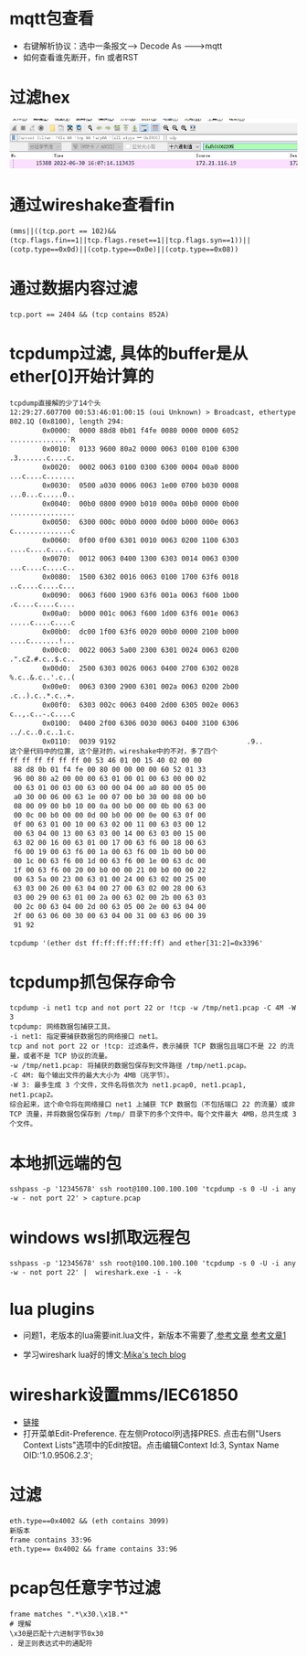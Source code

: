 # mqtt包查看

- 右键解析协议：选中一条报文--> Decode As ---\>mqtt
- 如何查看谁先断开，fin 或者RST

# 过滤hex

![查找hex](./images/wireshake_hex.png)

# 通过wireshake查看fin

```
(mms||((tcp.port == 102)&&(tcp.flags.fin==1||tcp.flags.reset==1||tcp.flags.syn==1))||(cotp.type==0x0d)||(cotp.type==0x0e)||(cotp.type==0x08))
```

# 通过数据内容过滤

```
tcp.port == 2404 && (tcp contains 852A)
```

# tcpdump过滤, 具体的buffer是从ether[0]开始计算的

```
tcpdump直接解的少了14个头
12:29:27.607700 00:53:46:01:00:15 (oui Unknown) > Broadcast, ethertype 802.1Q (0x8100), length 294:
        0x0000:  0000 88d8 0b01 f4fe 0080 0000 0000 6052  ..............`R
        0x0010:  0133 9600 80a2 0000 0063 0100 0100 6300  .3.......c....c.
        0x0020:  0002 0063 0100 0300 6300 0004 00a0 8000  ...c....c.......
        0x0030:  0500 a030 0006 0063 1e00 0700 b030 0008  ...0...c.....0..
        0x0040:  00b0 0800 0900 b010 000a 00b0 0000 0b00  ................
        0x0050:  6300 000c 00b0 0000 0d00 b000 000e 0063  c..............c
        0x0060:  0f00 0f00 6301 0010 0063 0200 1100 6303  ....c....c....c.
        0x0070:  0012 0063 0400 1300 6303 0014 0063 0300  ...c....c....c..
        0x0080:  1500 6302 0016 0063 0100 1700 63f6 0018  ..c....c....c...
        0x0090:  0063 f600 1900 63f6 001a 0063 f600 1b00  .c....c....c....
        0x00a0:  b000 001c 0063 f600 1d00 63f6 001e 0063  .....c....c....c
        0x00b0:  dc00 1f00 63f6 0020 00b0 0000 2100 b000  ....c.......!...
        0x00c0:  0022 0063 5a00 2300 6301 0024 0063 0200  .".cZ.#.c..$.c..
        0x00d0:  2500 6303 0026 0063 0400 2700 6302 0028  %.c..&.c..'.c..(
        0x00e0:  0063 0300 2900 6301 002a 0063 0200 2b00  .c..).c..*.c..+.
        0x00f0:  6303 002c 0063 0400 2d00 6305 002e 0063  c..,.c..-.c....c
        0x0100:  0400 2f00 6306 0030 0063 0400 3100 6306  ../.c..0.c..1.c.
        0x0110:  0039 9192                                .9..
这个是代码中的位置, 这个是对的，wireshake中的不对，多了四个
ff ff ff ff ff ff 00 53 46 01 00 15 40 02 00 00
 88 d8 0b 01 f4 fe 00 80 00 00 00 00 60 52 01 33
 96 00 80 a2 00 00 00 63 01 00 01 00 63 00 00 02
 00 63 01 00 03 00 63 00 00 04 00 a0 80 00 05 00
 a0 30 00 06 00 63 1e 00 07 00 b0 30 00 08 00 b0
 08 00 09 00 b0 10 00 0a 00 b0 00 00 0b 00 63 00
 00 0c 00 b0 00 00 0d 00 b0 00 00 0e 00 63 0f 00
 0f 00 63 01 00 10 00 63 02 00 11 00 63 03 00 12
 00 63 04 00 13 00 63 03 00 14 00 63 03 00 15 00
 63 02 00 16 00 63 01 00 17 00 63 f6 00 18 00 63
 f6 00 19 00 63 f6 00 1a 00 63 f6 00 1b 00 b0 00
 00 1c 00 63 f6 00 1d 00 63 f6 00 1e 00 63 dc 00
 1f 00 63 f6 00 20 00 b0 00 00 21 00 b0 00 00 22
 00 63 5a 00 23 00 63 01 00 24 00 63 02 00 25 00
 63 03 00 26 00 63 04 00 27 00 63 02 00 28 00 63
 03 00 29 00 63 01 00 2a 00 63 02 00 2b 00 63 03
 00 2c 00 63 04 00 2d 00 63 05 00 2e 00 63 04 00
 2f 00 63 06 00 30 00 63 04 00 31 00 63 06 00 39
 91 92

tcpdump '(ether dst ff:ff:ff:ff:ff:ff) and ether[31:2]=0x3396'
```

# tcpdump抓包保存命令

```
tcpdump -i net1 tcp and not port 22 or !tcp -w /tmp/net1.pcap -C 4M -W 3
tcpdump: 网络数据包捕获工具。
-i net1: 指定要捕获数据包的网络接口 net1。
tcp and not port 22 or !tcp: 过滤条件，表示捕获 TCP 数据包且端口不是 22 的流量，或者不是 TCP 协议的流量。
-w /tmp/net1.pcap: 将捕获的数据包保存到文件路径 /tmp/net1.pcap。
-C 4M: 每个输出文件的最大大小为 4MB（兆字节）。
-W 3: 最多生成 3 个文件，文件名将依次为 net1.pcap0, net1.pcap1, net1.pcap2。
综合起来，这个命令将在网络接口 net1 上捕获 TCP 数据包（不包括端口 22 的流量）或非 TCP 流量，并将数据包保存到 /tmp/ 目录下的多个文件中。每个文件最大 4MB，总共生成 3 个文件。
```

# 本地抓远端的包

```
sshpass -p '12345678' ssh root@100.100.100.100 'tcpdump -s 0 -U -i any -w - not port 22' > capture.pcap
```

# windows wsl抓取远程包

```
sshpass -p '12345678' ssh root@100.100.100.100 'tcpdump -s 0 -U -i any -w - not port 22' |  wireshark.exe -i - -k
```

# lua plugins

- 问题1，老版本的lua需要init.lua文件，新版本不需要了,[参考文章](https://ask.wireshark.org/question/33747/initlua-is-not-present-in-the-latest-wireshark/)
  [参考文章1](https://mika-s.github.io/wireshark/lua/dissector/2017/11/04/creating-a-wireshark-dissector-in-lua-1.html)

- 学习wireshark
  lua好的博文:[Mika's tech blog](https://mika-s.github.io/wireshark/lua/dissector/2018/12/18/creating-a-wireshark-dissector-in-lua-5.html)

# wireshark设置mms/IEC61850

- [链接](https://blog.csdn.net/weixin_42342523/article/details/134271761)
- 打开菜单Edit-Preference. 在左侧Protocol列选择PRES. 点击右侧"Users Context Lists"选项中的Edit按钮。点击编辑Context Id:3,
  Syntax Name OID:'1.0.9506.2.3';

# 过滤

```
eth.type==0x4002 && (eth contains 3099)
新版本
frame contains 33:96
eth.type== 0x4002 && frame contains 33:96
```

# pcap包任意字节过滤

```
frame matches ".*\x30.\x1B.*"
# 理解
\x30是匹配十六进制字节0x30
. 是正则表达式中的通配符
```
